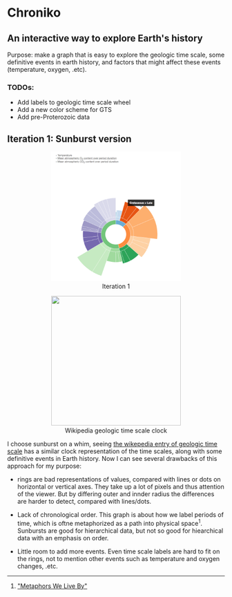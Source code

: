 # Chroniko
## An interactive way to explore Earth's history

Purpose: make a graph that is easy to explore the geologic time scale, some definitive events in earth history, and factors that might affect these events (temperature, oxygen, .etc).


### TODOs:
* Add labels to geologic time scale wheel
* Add a new color scheme for GTS
* Add pre-Proterozoic data


## Iteration 1: Sunburst version

<figure style="text-align:center">
  <img src="images/iteration-1.png" width="300" height="300">
  <figcaption>Iteration 1</figcaption>
</figure>

<figure style="text-align:center">
  <img src="https://upload.wikimedia.org/wikipedia/commons/7/77/Geologic_Clock_with_events_and_periods.svg" width="300" height="300">
  <figcaption style="align:middle">Wikipedia geologic time scale clock</figcaption>
</figure>


I choose sunburst on a whim, seeing [the wikepedia entry of geologic time scale](https://en.wikipedia.org/wiki/Geologic_time_scale) has a similar clock representation of the time scales, along with some definitive events in Earth history. Now I can see several drawbacks of this approach for my  purpose:

* rings are bad representations of values, compared with lines or dots on horizontal or vertical axes. They take up a lot of pixels and thus attention of the viewer. But by differing outer and innder radius the differences are harder to detect, compared with lines/dots.

* Lack of chronological order. This graph is about how we label periods of time, which is oftne metaphorized as a path into physical space<sup>1</sup>. Sunbursts are good for hierarchical data, but not so good for hiearchical data with an emphasis on order.

* Little room to add more events. Even time scale labels are hard to fit on the rings, not to mention other events such as temperature and oxygen changes, .etc.


---
 1. ["Metaphors We Live By"](http://press.uchicago.edu/ucp/books/book/chicago/M/bo3637992.html)

